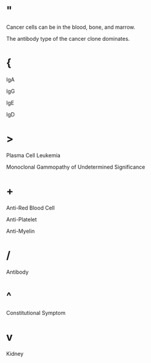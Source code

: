 # "

Cancer cells can be in the blood, bone, and marrow.

The antibody type of the cancer clone dominates.

# {

IgA

IgG

IgE

IgD

# >

Plasma Cell Leukemia

Monoclonal Gammopathy of Undetermined Significance

# +

Anti-Red Blood Cell

Anti-Platelet

Anti-Myelin

# /

Antibody

# ^

Constitutional Symptom

# v

Kidney
